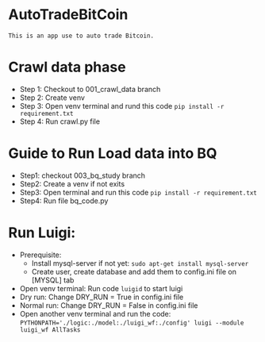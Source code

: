 # AutoTradeBitCoin
    This is an app use to auto trade Bitcoin. 
    
# Crawl data phase
- Step 1: Checkout to 001_crawl_data branch
- Step 2: Create venv 
- Step 3: Open venv terminal and rund this code `pip install -r requirement.txt`
- Step 4: Run crawl.py file 

# Guide to Run Load data into BQ
- Step1: checkout 003_bq_study branch
- Step2: Create a venv if not exits
- Step3: Open terminal and run this code `pip install -r requirement.txt`
- Step4: Run file bq_code.py

# Run Luigi:
- Prerequisite:
  - Install mysql-server if not yet: `sudo apt-get install mysql-server`
  - Create user, create database and add them to config.ini file on [MYSQL] tab  
- Open venv terminal: Run code `luigid` to start luigi
- Dry run: Change DRY_RUN = True in config.ini file
- Normal run: Change DRY_RUN = False in config.ini file
- Open another venv terminal and run the code: `PYTHONPATH='./logic:./model:./luigi_wf:./config' luigi --module luigi_wf AllTasks`